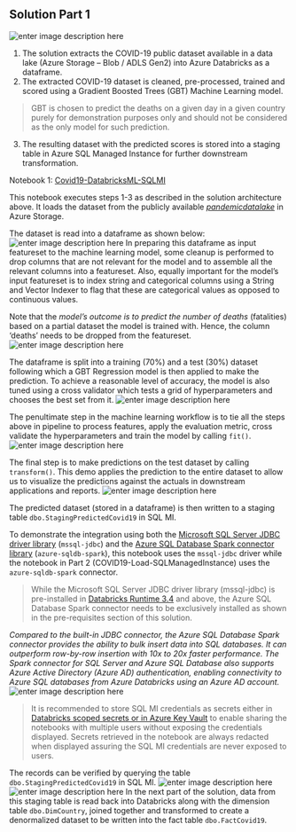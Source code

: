 ## Solution Part 1
![enter image description here](https://github.com/mokabiru/databrickssqlmi/raw/master/media/Solution%20Architecture%20Numbered%20.jpg)

1. The solution extracts the COVID-19 public dataset available in a data lake (Azure Storage – Blob / ADLS Gen2) into Azure Databricks as a dataframe.
2. The extracted COVID-19 dataset is cleaned, pre-processed, trained and scored using a Gradient Boosted Trees (GBT) Machine Learning model.
> GBT is chosen to predict the deaths on a given day in a given country
> purely for demonstration purposes only and should not be considered as
> the only model for such prediction.
3. The resulting dataset with the predicted scores is stored into a staging table in Azure SQL Managed Instance for further downstream transformation.

Notebook 1: [Covid19-DatabricksML-SQLMI](https://github.com/mokabiru/databrickssqlmi/blob/master/DatabricksNotebooks/Covid19-DatabricksML-SQLMI.dbc)

This notebook executes steps 1-3 as described in the solution architecture above. It loads the dataset from the publicly available _[pandemicdatalake](https://azure.microsoft.com/en-au/services/open-datasets/catalog/ecdc-covid-19-cases/)_ in Azure Storage.

The dataset is read into a dataframe as shown below:
![enter image description here](https://github.com/mokabiru/databrickssqlmi/raw/master/media/readdf1.png)
In preparing this dataframe as input featureset to the machine learning model, some cleanup is performed to drop columns that are not relevant for the model and to assemble all the relevant columns into a featureset. Also, equally important for the model’s input featureset is to index string and categorical columns using a String and Vector Indexer to flag that these are categorical values as opposed to continuous values.

Note that the *model’s outcome is to predict the number of deaths* (fatalities) based on a partial dataset the model is trained with. Hence, the column ‘deaths’ needs to be dropped from the featureset.
![enter image description here](https://github.com/mokabiru/databrickssqlmi/raw/master/media/features1.png)

The dataframe is split into a training (70%) and a test (30%) dataset following which a GBT Regression model is then applied to make the prediction. To achieve a reasonable level of accuracy, the model is also tuned using a cross validator which tests a grid of hyperparameters and chooses the best set from it.
![enter image description here](https://github.com/mokabiru/databrickssqlmi/raw/master/media/GBT.png)

The penultimate step in the machine learning workflow is to tie all the steps above in pipeline to process features, apply the evaluation metric, cross validate the hyperparameters and train the model by calling `fit()`.
![enter image description here](https://github.com/mokabiru/databrickssqlmi/raw/master/media/train.png)

The final step is to make predictions on the test dataset by calling `transform()`. This demo applies the prediction to the entire dataset to allow us to visualize the predictions against the actuals in downstream applications and reports.
![enter image description here](https://github.com/mokabiru/databrickssqlmi/raw/master/media/transform1.png)

The predicted dataset (stored in a dataframe) is then written to a staging table `dbo.StagingPredictedCovid19` in SQL MI.<BR>

To demonstrate the integration using both the [Microsoft SQL Server JDBC driver library](https://docs.microsoft.com/en-us/azure/databricks/data/data-sources/sql-databases) (`mssql-jdbc`) and the [Azure SQL Database Spark connector library](https://docs.microsoft.com/en-us/azure/databricks/data/data-sources/sql-databases-azure) (`azure-sqldb-spark`), this notebook uses the `mssql-jdbc` driver while the notebook in Part 2 (COVID19-Load-SQLManagedInstance) uses the `azure-sqldb-spark` connector.

> While the Microsoft SQL Server JDBC driver library (mssql-jdbc) is pre-installed in [Databricks Runtime 3.4](https://docs.microsoft.com/en-us/azure/databricks/release-notes/runtime/3.4#pre-installed-java-and-scala-libraries-scala-210-cluster-version) and above, the Azure SQL Database Spark connector needs to be exclusively installed as shown in the pre-requisites section of this solution.

*Compared to the built-in JDBC connector, the Azure SQL Database Spark connector provides the ability to bulk insert data into SQL databases. It can outperform row-by-row insertion with 10x to 20x faster performance. The Spark connector for SQL Server and Azure SQL Database also supports Azure Active Directory (Azure AD) authentication, enabling connectivity to Azure SQL databases from Azure Databricks using an Azure AD account.*
![enter image description here](https://github.com/mokabiru/databrickssqlmi/raw/master/media/notebook1-writetoMI.png)

> It is recommended to store SQL MI credentials as secrets either in [Databricks scoped secrets or in Azure Key Vault](https://docs.microsoft.com/en-us/azure/databricks/security/secrets/secret-scopes) to enable sharing the notebooks with multiple users without exposing the credentials displayed. Secrets retrieved in the notebook are always redacted when displayed assuring the SQL MI credentials are
> never exposed to users.

The records can be verified by querying the table `dbo.StagingPredictedCovid19` in SQL MI.
![enter image description here](https://github.com/mokabiru/databrickssqlmi/raw/master/media/SQLMInotebook1screenshot.png)
![enter image description here](https://github.com/mokabiru/databrickssqlmi/raw/master/media/stagingtableresults.png)
In the next part of the solution, data from this staging table is read back into Databricks along with the dimension table `dbo.DimCountry`, joined together and transformed to create a denormalized dataset to be written into the fact table `dbo.FactCovid19`.
